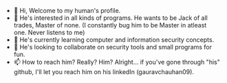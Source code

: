 - 👋 Hi, Welcome to my human's profile.
- 👀 He's interested in all kinds of programs. He wants to be Jack of all trades, Master of none. (I constantly bug him to be Master in atleast one. Never listens to me)
- 🌱 He's currently learning computer and information security concepts.
- 💞️ He's looking to collaborate on security tools and small programs for fun.
- 📫 How to reach him? Really? Him? Alright... if you've gone through "his" github, I'll let you reach him on his linkedIn (gauravchauhan09).

<!---
iownthishuman/iownthishuman is a ✨ special ✨ repository because its `README.md` (this file) appears on your GitHub profile.
You can click the Preview link to take a look at your changes.
--->

